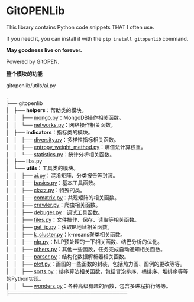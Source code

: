 # GitOPENLib

This library contains Python code snippets THAT I often use.

If you need it, you can install it with the `pip install gitopenlib` command.

**May goodness live on forever.**

Powered by GitOPEN.


**整个模块的功能**

gitopenlib/utils/ai.py

.   
├── gitopenlib    
│   ├── **helpers**：帮助类的模块。     
│   │   ├── [mongo.py](./gitopenlib/helpers/mongo.py)：MongoDB操作相关函数。     
│   │   └── [networks.py](./gitopenlib/helpers/networks.py)：网络操作相关函数。    
│   ├── **indicators**：指标类的模块。    
│   │   ├── [diversity.py](./gitopenlib/indicators/diversity.py)：多样性指标相关函数。    
│   │   ├── [entropy_weight_method.py](./gitopenlib/indicators/entropy_weight_method.py)：熵值法计算权重。    
│   │   └── [statistics.py](./gitopenlib/indicators/statistics.py)：统计分析相关函数。    
│   ├── libs.py    
│   └── **utils**：工具类的模块。       
│   │   ├── [ai.py](./gitopenlib/utils/ai.py)：混淆矩阵、分类报告等封装。    
│   │   ├── [basics.py](./gitopenlib/utils/basics.py)：基本工具函数。    
│   │   ├── [clazz.py](./gitopenlib/utils/clazz.py)：特殊的类。     
│   │   ├── [comatrix.py](./gitopenlib/utils/comatrix.py)：共现矩阵的相关函数。    
│   │   ├── [crawler.py](./gitopenlib/utils/crawler.py)：爬虫相关函数。     
│   │   ├── [debuger.py](./gitopenlib/utils/debuger.py)：调试工具函数。      
│   │   ├── [files.py](./gitopenlib/utils/files.py)：文件操作、保存、读取等相关函数。     
│   │   ├── [get_ip.py](./gitopenlib/utils/get_ip.py)：获取IP地址相关函数。      
│   │   ├── [k_cluster.py](./gitopenlib/utils/k_cluster.py)：k-means聚类相关函数。      
│   │   ├── [nlp.py](./gitopenlib/utils/nlp.py)：NLP预处理的一下相关函数、结巴分析的优化。      
│   │   ├── [others.py](./gitopenlib/utils/others.py)：其他一些函数，任务完成自动通知相关函数。     
│   │   ├── [parser.py](./gitopenlib/utils/parser.py)：结构化数据解析器相关函数。     
│   │   ├── [plot.py](./gitopenlib/utils/plot.py)：画图的一些函数的封装，包括热力图、图例的更改等等。     
│   │   ├── [sorts.py](./gitopenlib/utils/sorts.py)：排序算法相关函数，包括冒泡排序、桶排序、堆排序等等的Python实现。     
│   │   └── [wonders.py](./gitopenlib/utils/wonders.py)：各种高级有趣的函数，包含多进程执行等等。     
├────────────────────────────────

